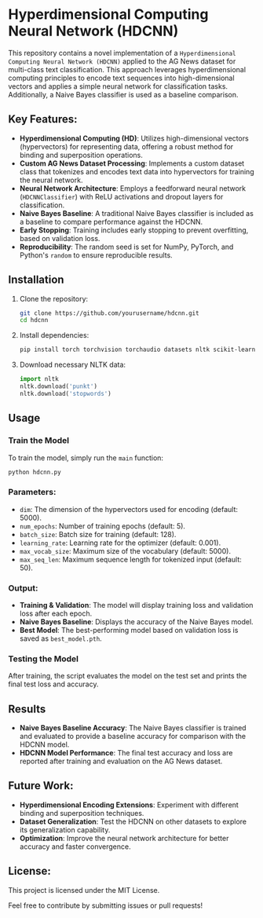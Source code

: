# Hyperdimensional Computing Neural Network (HDCNN)

This repository contains a novel implementation of a `Hyperdimensional Computing Neural Network (HDCNN)` applied to the AG News dataset for multi-class text classification. This approach leverages hyperdimensional computing principles to encode text sequences into high-dimensional vectors and applies a simple neural network for classification tasks. Additionally, a Naive Bayes classifier is used as a baseline comparison.

## Key Features:
- **Hyperdimensional Computing (HD)**: Utilizes high-dimensional vectors (hypervectors) for representing data, offering a robust method for binding and superposition operations.
- **Custom AG News Dataset Processing**: Implements a custom dataset class that tokenizes and encodes text data into hypervectors for training the neural network.
- **Neural Network Architecture**: Employs a feedforward neural network (`HDCNNClassifier`) with ReLU activations and dropout layers for classification.
- **Naive Bayes Baseline**: A traditional Naive Bayes classifier is included as a baseline to compare performance against the HDCNN.
- **Early Stopping**: Training includes early stopping to prevent overfitting, based on validation loss.
- **Reproducibility**: The random seed is set for NumPy, PyTorch, and Python's `random` to ensure reproducible results.

## Installation

1. Clone the repository:
   ```bash
   git clone https://github.com/yourusername/hdcnn.git
   cd hdcnn
   ```

2. Install dependencies:
   ```bash
   pip install torch torchvision torchaudio datasets nltk scikit-learn
   ```

3. Download necessary NLTK data:
   ```python
   import nltk
   nltk.download('punkt')
   nltk.download('stopwords')
   ```

## Usage

### Train the Model

To train the model, simply run the `main` function:
```bash
python hdcnn.py
```

### Parameters:
- `dim`: The dimension of the hypervectors used for encoding (default: 5000).
- `num_epochs`: Number of training epochs (default: 5).
- `batch_size`: Batch size for training (default: 128).
- `learning_rate`: Learning rate for the optimizer (default: 0.001).
- `max_vocab_size`: Maximum size of the vocabulary (default: 5000).
- `max_seq_len`: Maximum sequence length for tokenized input (default: 50).

### Output:
- **Training & Validation**: The model will display training loss and validation loss after each epoch.
- **Naive Bayes Baseline**: Displays the accuracy of the Naive Bayes model.
- **Best Model**: The best-performing model based on validation loss is saved as `best_model.pth`.

### Testing the Model
After training, the script evaluates the model on the test set and prints the final test loss and accuracy.

## Results

- **Naive Bayes Baseline Accuracy**: The Naive Bayes classifier is trained and evaluated to provide a baseline accuracy for comparison with the HDCNN model.
- **HDCNN Model Performance**: The final test accuracy and loss are reported after training and evaluation on the AG News dataset.

## Future Work:
- **Hyperdimensional Encoding Extensions**: Experiment with different binding and superposition techniques.
- **Dataset Generalization**: Test the HDCNN on other datasets to explore its generalization capability.
- **Optimization**: Improve the neural network architecture for better accuracy and faster convergence.

## License:
This project is licensed under the MIT License.

Feel free to contribute by submitting issues or pull requests!
